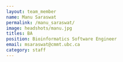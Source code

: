```yaml
---
layout: team_member
name: Manu Saraswat
permalink: /manu_saraswat/
image: headshots/manu.jpg
titles: BA
position: Bioinformatics Software Engineer
email: msaraswat@cmmt.ubc.ca
category: staff
---
```

